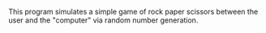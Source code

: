 This program simulates a simple game of rock paper scissors between the user and the "computer" via random number generation.
